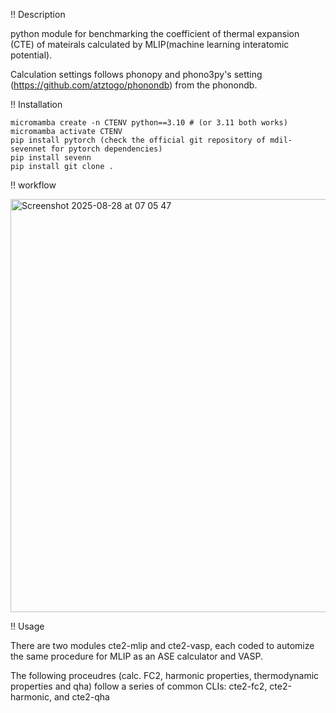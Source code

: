 !! Description

python module for benchmarking the coefficient of thermal expansion (CTE) of mateirals calculated by MLIP(machine learning interatomic potential).

Calculation settings follows phonopy and phono3py's setting (https://github.com/atztogo/phonondb) from the phonondb.

!! Installation

```
micromamba create -n CTENV python==3.10 # (or 3.11 both works)
micromamba activate CTENV
pip install pytorch (check the official git repository of mdil-sevennet for pytorch dependencies)
pip install sevenn
pip install git clone .
```

!! workflow 

<img width="1140" height="661" alt="Screenshot 2025-08-28 at 07 05 47" src="https://github.com/user-attachments/assets/238e1219-7cc1-4c84-b14d-6b814d19e2f6" />

!! Usage

There are two modules
cte2-mlip and cte2-vasp, each coded to automize the same procedure for MLIP as an ASE calculator and VASP.

The following proceudres (calc. FC2, harmonic properties, thermodynamic properties and qha) follow a series of common CLIs: cte2-fc2, cte2-harmonic, and cte2-qha


